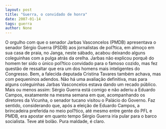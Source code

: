 ```yaml
---
layout: post
title: "Guerra, o convidado de honra"
date: 2007-01-14
tags: guerra
author: None
---
```

O orgulho com que o senador Jarbas Vasconcelos (PMDB) apresentava o senador Sérgio Guerra (PSDB) aos jornalistas de pol?tica, em almoço em sua casa de praia, no Janga, neste sábado, acabou deixando alguns coleguinhas com a pulga atrás da orelha.
Jarbas não explicou porquê do homem ter sido o único pol?tico convidado para o famoso cozido, mas fez questão de ressaltar que era um dos homens mais inteligentes do Congresso. Bem, a falecida deputada Cristina Tavares também achava, mas com pequeninos adendos.
Não há uma avaliação definitiva, mas para alguns coleguinhas Jarbas Vasconcelos estava dando um recado público. 
Mais ou menos assim: Sérgio Guerra está comigo e não aderiu a Eduardo Campos, exatamente na mesma semana em que, acompanhando os diretores da Vicunha, o senador tucano visitou o Palácio do Governo.
Faz sentido, considerando que, após a eleição de Eduardo Campos, a brincadeira preferida no meio pol?tico, até mesmo entre gente do PFL e PMDB, era apostar em quanto tempo Sérgio Guerra iria pular para o barco socialista. Teve até bolão.
Pura maldade, é claro. 